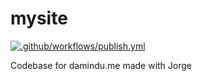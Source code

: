 
# mysite

[![.github/workflows/publish.yml](https://github.com/libresoul/mysite/actions/workflows/publish.yml/badge.svg?branch=main)](https://github.com/libresoul/mysite/actions/workflows/publish.yml)

Codebase for damindu.me
made with Jorge
